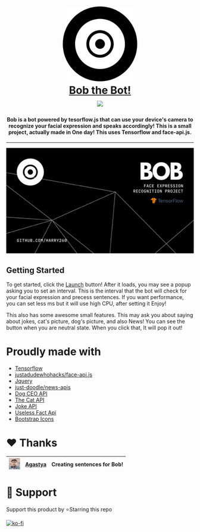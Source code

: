 <h1 align="center">
   <br>
   <a href="https://bobthebot.netlify.app/">
    <img src="src/assets/images/favicon.png" alt="Bob The Bot" width="200">
   </a>
   <br>
   <a href="https://bobthebot.netlify.app/about">Bob the Bot!</a><br>
   <a href="https://bobthebot.netlify.app/">
   <img src="https://api.netlify.com/api/v1/badges/c08e8872-37c0-4b1c-ad8a-7b2d7cc330dc/deploy-status">
   </a>
</h1>

<h4 align="center">
    Bob is a bot powered by tesorflow.js that can use your device's camera to recognize your facial expression and speaks accordingly! This is a small project, actually made in One day! This uses Tensorflow and face-api.js.
</h4>

<hr>

<img src="src/assets/images/banner.png">

## Getting Started
To get started, click the [Launch](https://bobthebot.netlify.app/) button! After it loads, you may see a popup asking you to set an interval. This is the interval that the bot will check for your facial expression and precess sentences. If you want performance, you can set less ms but it will use high CPU, after setting it Enjoy!

This also has some awesome small features. This may ask you about saying about jokes, cat's picture, dog's picture, and also News! You can see the button when you are neutral state. When you click that, It will pop it out!

# Proudly made with
  - [Tensorflow](https://www.tensorflow.org/)
  - [justadudewhohacks/face-api.js](https://github.com/justadudewhohacks/face-api.js/)
  - [Jquery](https://jquery.com/)
  - [just-doodle/news-apis](https://github.com/just-doodle/)
  - [Dog CEO API](https://dog.ceo/dog-api/)
  - [The Cat API](https://thecatapi.com/)
  - [Joke API](https://jokeapi.dev/)
  - [Useless Fact Api](https://uselessfacts.jsph.pl/)
  - [Bootstrap Icons](https://icons.getbootstrap.com/)

# ❤ Thanks
| <img src="src/assets/images/agustya.jpeg" width="30px" height="30px">  | [Agastya](https://github.com/notlemonhead) | Creating sentences for Bob! |
|---|---------|-----------------------------|

# 💪 Support
Support this product by ⭐Starring this repo

[![ko-fi](https://ko-fi.com/img/githubbutton_sm.svg)](https://ko-fi.com/J3J16V6AZ)
